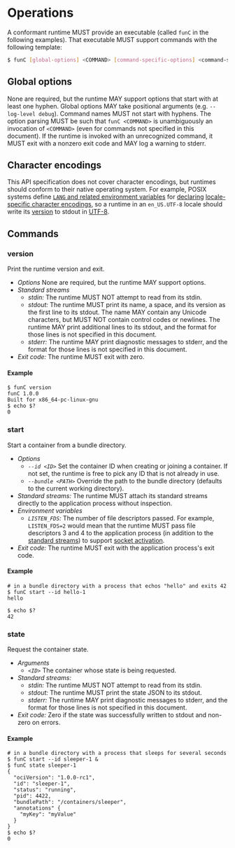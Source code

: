 # Operations

A conformant runtime MUST provide an executable (called `funC` in the following examples).
That executable MUST support commands with the following template:

```sh
$ funC [global-options] <COMMAND> [command-specific-options] <command-specific-arguments>
```

## Global options

None are required, but the runtime MAY support options that start with at least one hyphen.
Global options MAY take positional arguments (e.g. `--log-level debug`).
Command names MUST not start with hyphens.
The option parsing MUST be such that `funC <COMMAND>` is unambiguously an invocation of `<COMMAND>` (even for commands not specified in this document).
If the runtime is invoked with an unrecognized command, it MUST exit with a nonzero exit code and MAY log a warning to stderr.

## Character encodings

This API specification does not cover character encodings, but runtimes should conform to their native operating system.
For example, POSIX systems define [`LANG` and related environment variables][posix-lang] for [declaring][posix-locale-encoding] [locale-specific character encodings][posix-encoding], so a runtime in an `en_US.UTF-8` locale should write its [version](#version) to stdout in [UTF-8][].

## Commands

### version

Print the runtime version and exit.

* *Options* None are required, but the runtime MAY support options.
* *Standard streams*
  * *stdin:* The runtime MUST NOT attempt to read from its stdin.
  * *stdout:* The runtime MUST print its name, a space, and its version as the first line to its stdout.
    The name MAY contain any Unicode characters, but MUST NOT contain control codes or newlines.
    The runtime MAY print additional lines to its stdout, and the format for those lines is not specified in this document.
  * *stderr:* The runtime MAY print diagnostic messages to stderr, and the format for those lines is not specified in this document.
* *Exit code:* The runtime MUST exit with zero.

#### Example

```
$ funC version
funC 1.0.0
Built for x86_64-pc-linux-gnu
$ echo $?
0
```

### start

Start a container from a bundle directory.

* *Options*
  * *`--id <ID>`* Set the container ID when creating or joining a container.
    If not set, the runtime is free to pick any ID that is not already in use.
  * *`--bundle <PATH>`* Override the path to the bundle directory (defaults to the current working directory).
* *Standard streams:* The runtime MUST attach its standard streams directly to the application process without inspection.
* *Environment variables*
  * *`LISTEN_FDS`:* The number of file descriptors passed.
    For example, `LISTEN_FDS=2` would mean that the runtime MUST pass file descriptors 3 and 4 to the application process (in addition to the [standard streams][standard-streams]) to support [socket activation][systemd-listen-fds].
* *Exit code:* The runtime MUST exit with the application process's exit code.

#### Example

```
# in a bundle directory with a process that echos "hello" and exits 42
$ funC start --id hello-1
hello

$ echo $?
42
```

### state

Request the container state.

* *Arguments*
  * *`<ID>`* The container whose state is being requested.
* *Standard streams:*
  * *stdin:* The runtime MUST NOT attempt to read from its stdin.
  * *stdout:* The runtime MUST print the state JSON to its stdout.
  * *stderr:* The runtime MAY print diagnostic messages to stderr, and the format for those lines is not specified in this document.
* *Exit code:* Zero if the state was successfully written to stdout and non-zero on errors.

#### Example

```
# in a bundle directory with a process that sleeps for several seconds
$ funC start --id sleeper-1 &
$ funC state sleeper-1
{
  "ociVersion": "1.0.0-rc1",
  "id": "sleeper-1",
  "status": "running",
  "pid": 4422,
  "bundlePath": "/containers/sleeper",
  "annotations" {
    "myKey": "myValue"
  }
}
$ echo $?
0
```

[posix-encoding]: http://pubs.opengroup.org/onlinepubs/9699919799/basedefs/V1_chap06.html#tag_06_02
[posix-lang]: http://pubs.opengroup.org/onlinepubs/9699919799/basedefs/V1_chap08.html#tag_08_02
[posix-locale-encoding]: http://www.unicode.org/reports/tr35/#Bundle_vs_Item_Lookup
[standard-streams]: https://github.com/opencontainers/specs/blob/v0.1.1/runtime-linux.md#file-descriptors
[systemd-listen-fds]: http://www.freedesktop.org/software/systemd/man/sd_listen_fds.html
[UTF-8]: http://www.unicode.org/versions/Unicode8.0.0/ch03.pdf
